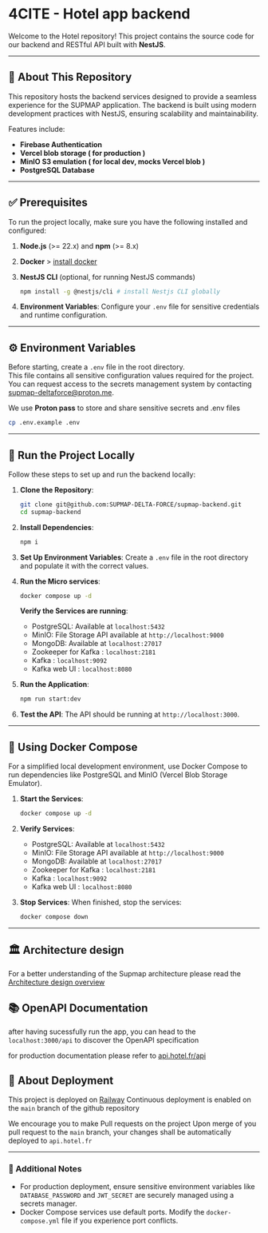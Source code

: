 # 4CITE - Hotel app backend

Welcome to the Hotel repository! This project contains the source code for our backend and RESTful API built with **NestJS**.

---

## 📖 About This Repository

This repository hosts the backend services designed to provide a seamless experience for the SUPMAP application. The backend is built using modern development practices with NestJS, ensuring scalability and maintainability.

Features include:

- **Firebase Authentication**
- **Vercel blob storage ( for production )**
- **MinIO S3 emulation ( for local dev, mocks Vercel blob )**
- **PostgreSQL Database**

---

## ✅ Prerequisites

To run the project locally, make sure you have the following installed and configured:

1. **Node.js** (>= 22.x) and **npm** (>= 8.x)
2. **Docker** > [install docker](https://www.docker.com/products/docker-desktop/)
3. **NestJS CLI** (optional, for running NestJS commands)

   ```bash
   npm install -g @nestjs/cli # install Nestjs CLI globally
   ```

4. **Environment Variables**:
   Configure your `.env` file for sensitive credentials and runtime configuration.

---

## ⚙️ Environment Variables

Before starting, create a `.env` file in the root directory.  
This file contains all sensitive configuration values required for the project.  
You can request access to the secrets management system by contacting [supmap-deltaforce@proton.me](mailto:supmap-deltaforce@proton.me).

We use **Proton pass** to store and share sensitive secrets and .env files

```sh
cp .env.example .env
```

---

## 🚀 Run the Project Locally

Follow these steps to set up and run the backend locally:

1. **Clone the Repository**:

   ```bash
   git clone git@github.com:SUPMAP-DELTA-FORCE/supmap-backend.git
   cd supmap-backend
   ```

2. **Install Dependencies**:

   ```bash
   npm i
   ```

3. **Set Up Environment Variables**:
   Create a `.env` file in the root directory and populate it with the correct values.

4. **Run the Micro services**:

   ```bash
   docker compose up -d
   ```

   **Verify the Services are running**:

   - PostgreSQL: Available at `localhost:5432`
   - MinIO: File Storage API available at `http://localhost:9000`
   - MongoDB: Available at `localhost:27017`
   - Zookeeper for Kafka : `localhost:2181`
   - Kafka : `localhost:9092`
   - Kafka web UI : `localhost:8080`

5. **Run the Application**:

   ```bash
   npm run start:dev
   ```

6. **Test the API**:
   The API should be running at `http://localhost:3000`.

---

## 🐳 Using Docker Compose

For a simplified local development environment, use Docker Compose to run dependencies like PostgreSQL and MinIO (Vercel Blob Storage Emulator).

1. **Start the Services**:

   ```bash
   docker compose up -d
   ```

2. **Verify Services**:

   - PostgreSQL: Available at `localhost:5432`
   - MinIO: File Storage API available at `http://localhost:9000`
   - MongoDB: Available at `localhost:27017`
   - Zookeeper for Kafka : `localhost:2181`
   - Kafka : `localhost:9092`
   - Kafka web UI : `localhost:8080`

3. **Stop Services**:
   When finished, stop the services:
   ```bash
   docker compose down
   ```

---

## 🏛️ Architecture design

For a better understanding of the Supmap architecture please read the [Architecture design overview](./docs/architecture/ARCHITECTURE.md)

## 📚 OpenAPI Documentation

after having sucessfully run the app, you can head to the `localhost:3000/api` to discover the OpenAPI specification

for production documentation please refer to [api.hotel.fr/api](https://api.hotel.fr/api)

## 🚀 About Deployment

This project is deployed on [Railway](https://railway.com)
Continuous deployment is enabled on the `main` branch of the github repository

We encourage you to make Pull requests on the project
Upon merge of you pull request to the `main` branch, your changes shall be automatically deployed to `api.hotel.fr`

---

### 📝 Additional Notes

- For production deployment, ensure sensitive environment variables like `DATABASE_PASSWORD` and `JWT_SECRET` are securely managed using a secrets manager.
- Docker Compose services use default ports. Modify the `docker-compose.yml` file if you experience port conflicts.